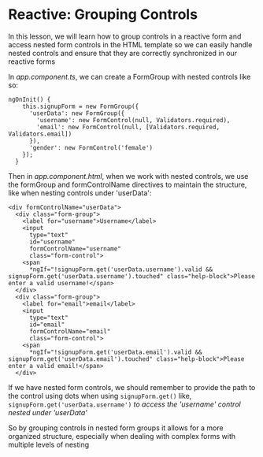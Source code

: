# Reactive: Grouping Controls

In this lesson, we will learn how to group controls in a reactive form and access nested form controls in the HTML template so we can easily handle nested controls and ensure that they are correctly synchronized in our reactive forms

In _app.component.ts_, we can create a FormGroup with nested controls like so:

```
ngOnInit() {
    this.signupForm = new FormGroup({
      'userData': new FormGroup({
        'username': new FormControl(null, Validators.required),
        'email': new FormControl(null, [Validators.required, Validators.email])
      }),
      'gender': new FormControl('female')
    });
  }
```

Then in _app.component.html_, when we work with nested controls, we use the formGroup and formControlName directives to maintain the structure, like when nesting controls under 'userData':

```
<div formControlName="userData">
  <div class="form-group">
    <label for="username">Username</label>
    <input
      type="text"
      id="username"
      formControlName="username"
      class="form-control">
    <span
      *ngIf="!signupForm.get('userData.username').valid && signupForm.get('userData.username').touched" class="help-block">Please enter a valid username!</span>
  </div>
  <div class="form-group">
    <label for="email">email</label>
    <input
      type="text"
      id="email"
      formControlName="email"
      class="form-control">
    <span
      *ngIf="!signupForm.get('userData.email').valid && signupForm.get('userData.email').touched" class="help-block">Please enter a valid email!</span>
  </div>
```

If we have nested form controls, we should remember to provide the path to the control using dots when using `signupForm.get()` like, `signupForm.get('userData.username')` _to access the 'username' control nested under 'userData'_

So by grouping controls in nested form groups it allows for a more organized structure, especially when dealing with complex forms with multiple levels of nesting
